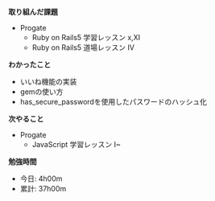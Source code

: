 **取り組んだ課題**
- Progate
  - Ruby on Rails5 学習レッスン ⅹ,Ⅺ
  - Ruby on Rails5 道場レッスン Ⅳ

**わかったこと**　　
- いいね機能の実装
- gemの使い方
- has_secure_passwordを使用したパスワードのハッシュ化

**次やること**  
- Progate
  - JavaScript 学習レッスン I~

**勉強時間**  
- 今日: 4h00m
- 累計: 37h00m
